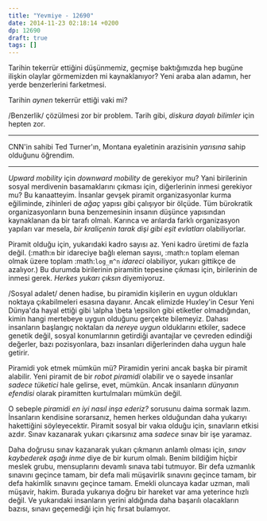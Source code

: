 ```yaml
---
title: "Yevmiye - 12690"
date: 2014-11-23 02:18:14 +0200
dp: 12690
draft: true
tags: []
---
```


Tarihin tekerrür ettiğini düşünmemiz, geçmişe baktığımızda hep bugüne
ilişkin olaylar görmemizden mi kaynaklanıyor? Yeni araba alan adamın,
her yerde benzerlerini farketmesi.

Tarihin *aynen* tekerrür ettiği vaki mi?

/Benzerlik/ çözülmesi zor bir problem. Tarih gibi, *diskura dayalı
bilimler* için hepten zor.

--------------

CNN'in sahibi Ted Turner'ın, Montana eyaletinin arazisinin *yarısına*
sahip olduğunu öğrendim.

--------------

*Upward mobility* için *downward mobility* de gerekiyor mu? Yani
birilerinin sosyal merdivenin basamaklarını çıkması için, diğerlerinin
inmesi gerekiyor mu? Bu kanaatteyim. İnsanlar gevşek piramit
organizasyonlar kurma eğiliminde, zihinleri de *ağaç* yapısı gibi
çalışıyor bir ölçüde. Tüm bürokratik organizasyonların buna benzemesinin
insanın düşünce yapısından kaynaklanan da bir tarafı olmalı. Karınca ve
arılarda farklı organizasyon yapıları var mesela, *bir kraliçenin tarak
dişi gibi eşit evlatları* olabiliyorlar.

Piramit olduğu için, yukarıdaki kadro sayısı az. Yeni kadro üretimi de
fazla değil. (:math:`m` bir idareciye bağlı eleman sayısı, :math:`n`
toplam eleman olmak üzere toplam :math:`log_m^n` *idareci* olabiliyor,
yukarı gittikçe de azalıyor.) Bu durumda birilerinin piramitin tepesine
çıkması için, birilerinin de inmesi gerek. *Herkes yukarı çıksın*
diyemiyoruz.

/Sosyal adalet/ denen hadise, bu piramidin kişilerin en uygun oldukları
noktaya çıkabilmeleri esasına dayanır. Ancak elimizde Huxley'in Cesur
Yeni Dünya'da hayal ettiği gibi \\alpha \\beta \\epsilon gibi etiketler
olmadığından, kimin hangi mertebeye uygun olduğunu gerçekte bilemeyiz.
Dahası insanların başlangıç noktaları da *nereye uygun* olduklarını
etkiler, sadece genetik değil, sosyal konumlarının getirdiği avantajlar
ve çevreden edindiği değerler, bazı pozisyonlara, bazı insanları
diğerlerinden daha uygun hale getirir.

Piramidi yok etmek mümkün mü? Piramidin yerini ancak başka bir piramit
alabilir. Yeni piramit de bir *robot piramidi* olabilir ve o sayede
insanlar *sadece tüketici* hale gelirse, evet, mümkün. Ancak insanların
*dünyanın efendisi* olarak piramitten kurtulmaları mümkün değil.

O sebeple *piramidi en iyi nasıl inşa ederiz?* sorusunu daima sormak
lazım. İnsanların kendisine sorarsanız, hemen herkes olduğundan daha
yukarıyı hakettiğini söyleyecektir. Piramit sosyal bir vakıa olduğu
için, sınavların etkisi azdır. Sınav kazanarak yukarı çıkarsınız ama
*sadece* sınav bir işe yaramaz.

Daha doğrusu sınav kazanarak yukarı çıkmanın anlamlı olması için, *sınav
kaybederek aşağı inme* diye de bir kurum olmalı. Benim bildiğim hiçbir
meslek grubu, mensuplarını devamlı sınava tabi tutmuyor. Bir defa
uzmanlık sınavını geçince tamam, bir defa mali müşavirlik sınavını
geçince tamam, bir defa hakimlik sınavını geçince tamam. Emekli oluncaya
kadar uzman, mali müşavir, hakim. Burada yukarıya doğru bir hareket var
ama yeterince hızlı değil. Ve yukarıdaki insanların yerini aldığında
daha başarılı olacakların bazısı, sınavı geçemediği için hiç fırsat
bulamıyor.

